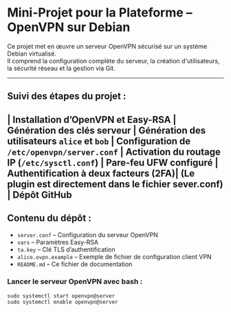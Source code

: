 # Mini-Projet pour la Plateforme – OpenVPN sur Debian

Ce projet met en œuvre un serveur OpenVPN sécurisé sur un système Debian virtualisé.  
Il comprend la configuration complète du serveur, la création d'utilisateurs, la sécurité réseau et la gestion via Git.

---

## Suivi des étapes du projet :

| Installation d’OpenVPN et Easy-RSA
| Génération des clés serveur
| Génération des utilisateurs `alice` et `bob`
| Configuration de `/etc/openvpn/server.conf`
| Activation du routage IP (`/etc/sysctl.conf`)
| Pare-feu UFW configuré
| Authentification à deux facteurs (2FA)| (Le plugin est directement dans le fichier sever.conf)
| Dépôt GitHub
---

## Contenu du dépôt :

- `server.conf` – Configuration du serveur OpenVPN
- `vars` – Paramètres Easy-RSA
- `ta.key` – Clé TLS d’authentification
- `alice.ovpn.example` – Exemple de fichier de configuration client VPN
- `README.md` – Ce fichier de documentation

### Lancer le serveur OpenVPN avec bash :

```
sudo systemctl start openvpn@server
sudo systemctl enable openvpn@server
